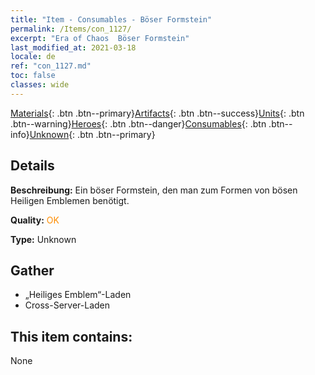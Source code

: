```yaml
---
title: "Item - Consumables - Böser Formstein"
permalink: /Items/con_1127/
excerpt: "Era of Chaos  Böser Formstein"
last_modified_at: 2021-03-18
locale: de
ref: "con_1127.md"
toc: false
classes: wide
---
```

 [Materials](/de/Items/){: .btn .btn--primary}[Artifacts](/de/Items/Artifacts/){: .btn .btn--success}[Units](/de/Items/Units/){: .btn .btn--warning}[Heroes](/de/Items/Heroes/){: .btn .btn--danger}[Consumables](/de/Items/Consumables/){: .btn .btn--info}[Unknown](/de/Items/Unknown/){: .btn .btn--primary}

## Details
 **Beschreibung:** Ein böser Formstein, den man zum Formen von bösen Heiligen Emblemen benötigt.

 **Quality:** <span style="color: #FF8C00">OK</span>

 **Type:** Unknown

## Gather

*    „Heiliges Emblem“-Laden 
*    Cross-Server-Laden 

## This item contains:

  None

